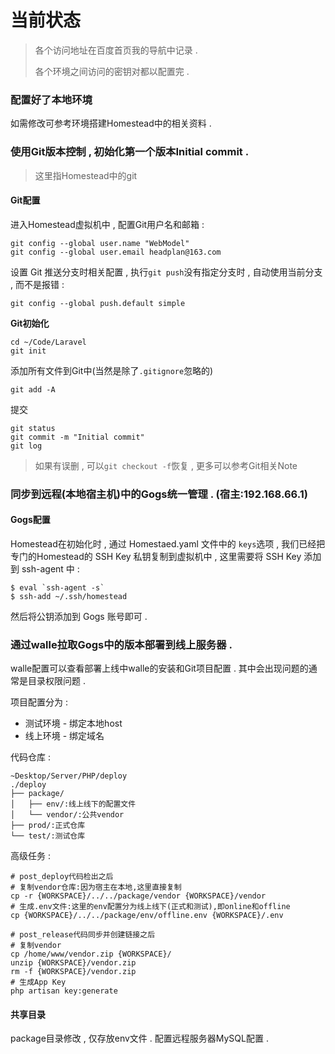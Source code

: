 # 当前状态

> 各个访问地址在百度首页我的导航中记录 .
>
> 各个环境之间访问的密钥对都以配置完 .

### 配置好了本地环境

如需修改可参考环境搭建Homestead中的相关资料 .

### 使用Git版本控制 , 初始化第一个版本Initial commit .

> 这里指Homestead中的git

#### **Git配置**

进入Homestead虚拟机中 , 配置Git用户名和邮箱 :

```
git config --global user.name "WebModel"
git config --global user.email headplan@163.com
```

设置 Git 推送分支时相关配置 , 执行`git push`没有指定分支时 , 自动使用当前分支 , 而不是报错 :

```
git config --global push.default simple
```

**Git初始化**

```
cd ~/Code/Laravel
git init
```

添加所有文件到Git中\(当然是除了`.gitignore`忽略的\)

```
git add -A
```

提交

```
git status
git commit -m "Initial commit"
git log
```

> 如果有误删 , 可以`git checkout -f`恢复 , 更多可以参考Git相关Note

### 同步到远程\(本地宿主机\)中的Gogs统一管理 . \(宿主:192.168.66.1\)

#### Gogs配置

Homestead在初始化时 , 通过 Homestaed.yaml 文件中的 `keys`选项 , 我们已经把专门的Homestead的 SSH Key 私钥复制到虚拟机中 , 这里需要将 SSH Key 添加到 ssh-agent 中 :

    $ eval `ssh-agent -s`
    $ ssh-add ~/.ssh/homestead

然后将公钥添加到 Gogs 账号即可 .

### 通过walle拉取Gogs中的版本部署到线上服务器 .

walle配置可以查看部署上线中walle的安装和Git项目配置 . 其中会出现问题的通常是目录权限问题 .

项目配置分为 :

* 测试环境 - 绑定本地host
* 线上环境 - 绑定域名

代码仓库 :

```
~Desktop/Server/PHP/deploy
./deploy
├── package/
│   ├── env/:线上线下的配置文件
│   └── vendor/:公共vendor
├── prod/:正式仓库
└── test/:测试仓库
```

高级任务 :

```
# post_deploy代码检出之后
# 复制vendor仓库:因为宿主在本地,这里直接复制
cp -r {WORKSPACE}/../../package/vendor {WORKSPACE}/vendor
# 生成.env文件:这里的env配置分为线上线下(正式和测试),即online和offline
cp {WORKSPACE}/../../package/env/offline.env {WORKSPACE}/.env

# post_release代码同步并创建链接之后
# 复制vendor
cp /home/www/vendor.zip {WORKSPACE}/
unzip {WORKSPACE}/vendor.zip
rm -f {WORKSPACE}/vendor.zip
# 生成App Key
php artisan key:generate
```

#### 共享目录

package目录修改 , 仅存放env文件 . 配置远程服务器MySQL配置 .

